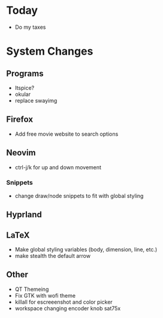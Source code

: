 # Today
  - Do my taxes

# System Changes
## Programs
  - ltspice?
  - okular
  - replace swayimg
## Firefox
  - Add free movie website to search options
## Neovim
  - ctrl-j/k for up and down movement
### Snippets
  - change draw/node snippets to fit with global styling
## Hyprland
## LaTeX
  - Make global styling variables (body, dimension, line, etc.)
  - make stealth the default arrow
## Other
  - QT Themeing
  - Fix GTK with wofi theme
  - killall for escreeenshot and color picker
  - workspace changing encoder knob sat75x
